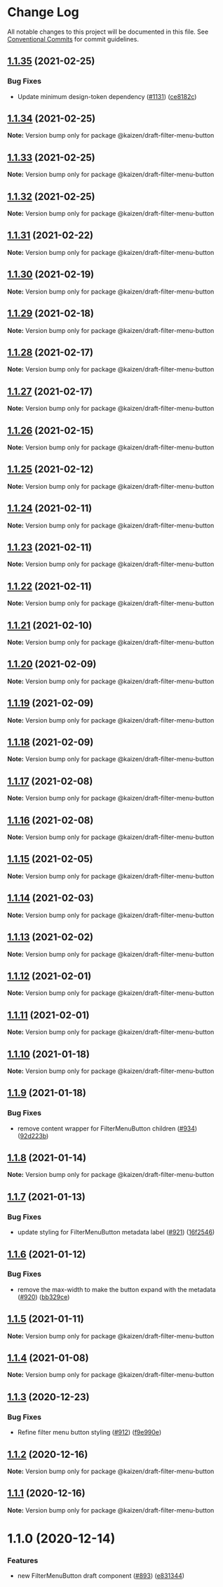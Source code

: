 # Change Log

All notable changes to this project will be documented in this file.
See [Conventional Commits](https://conventionalcommits.org) for commit guidelines.

## [1.1.35](https://github.com/cultureamp/kaizen-design-system/compare/@kaizen/draft-filter-menu-button@1.1.34...@kaizen/draft-filter-menu-button@1.1.35) (2021-02-25)


### Bug Fixes

* Update minimum design-token dependency ([#1131](https://github.com/cultureamp/kaizen-design-system/issues/1131)) ([ce8182c](https://github.com/cultureamp/kaizen-design-system/commit/ce8182c054c9e8bc96bfdba8457bcd169d449204))





## [1.1.34](https://github.com/cultureamp/kaizen-design-system/compare/@kaizen/draft-filter-menu-button@1.1.33...@kaizen/draft-filter-menu-button@1.1.34) (2021-02-25)

**Note:** Version bump only for package @kaizen/draft-filter-menu-button





## [1.1.33](https://github.com/cultureamp/kaizen-design-system/compare/@kaizen/draft-filter-menu-button@1.1.32...@kaizen/draft-filter-menu-button@1.1.33) (2021-02-25)

**Note:** Version bump only for package @kaizen/draft-filter-menu-button





## [1.1.32](https://github.com/cultureamp/kaizen-design-system/compare/@kaizen/draft-filter-menu-button@1.1.31...@kaizen/draft-filter-menu-button@1.1.32) (2021-02-25)

**Note:** Version bump only for package @kaizen/draft-filter-menu-button





## [1.1.31](https://github.com/cultureamp/kaizen-design-system/compare/@kaizen/draft-filter-menu-button@1.1.30...@kaizen/draft-filter-menu-button@1.1.31) (2021-02-22)

**Note:** Version bump only for package @kaizen/draft-filter-menu-button





## [1.1.30](https://github.com/cultureamp/kaizen-design-system/compare/@kaizen/draft-filter-menu-button@1.1.29...@kaizen/draft-filter-menu-button@1.1.30) (2021-02-19)

**Note:** Version bump only for package @kaizen/draft-filter-menu-button





## [1.1.29](https://github.com/cultureamp/kaizen-design-system/compare/@kaizen/draft-filter-menu-button@1.1.28...@kaizen/draft-filter-menu-button@1.1.29) (2021-02-18)

**Note:** Version bump only for package @kaizen/draft-filter-menu-button





## [1.1.28](https://github.com/cultureamp/kaizen-design-system/compare/@kaizen/draft-filter-menu-button@1.1.27...@kaizen/draft-filter-menu-button@1.1.28) (2021-02-17)

**Note:** Version bump only for package @kaizen/draft-filter-menu-button





## [1.1.27](https://github.com/cultureamp/kaizen-design-system/compare/@kaizen/draft-filter-menu-button@1.1.26...@kaizen/draft-filter-menu-button@1.1.27) (2021-02-17)

**Note:** Version bump only for package @kaizen/draft-filter-menu-button





## [1.1.26](https://github.com/cultureamp/kaizen-design-system/compare/@kaizen/draft-filter-menu-button@1.1.25...@kaizen/draft-filter-menu-button@1.1.26) (2021-02-15)

**Note:** Version bump only for package @kaizen/draft-filter-menu-button





## [1.1.25](https://github.com/cultureamp/kaizen-design-system/compare/@kaizen/draft-filter-menu-button@1.1.24...@kaizen/draft-filter-menu-button@1.1.25) (2021-02-12)

**Note:** Version bump only for package @kaizen/draft-filter-menu-button





## [1.1.24](https://github.com/cultureamp/kaizen-design-system/compare/@kaizen/draft-filter-menu-button@1.1.23...@kaizen/draft-filter-menu-button@1.1.24) (2021-02-11)

**Note:** Version bump only for package @kaizen/draft-filter-menu-button





## [1.1.23](https://github.com/cultureamp/kaizen-design-system/compare/@kaizen/draft-filter-menu-button@1.1.22...@kaizen/draft-filter-menu-button@1.1.23) (2021-02-11)

**Note:** Version bump only for package @kaizen/draft-filter-menu-button





## [1.1.22](https://github.com/cultureamp/kaizen-design-system/compare/@kaizen/draft-filter-menu-button@1.1.21...@kaizen/draft-filter-menu-button@1.1.22) (2021-02-11)

**Note:** Version bump only for package @kaizen/draft-filter-menu-button





## [1.1.21](https://github.com/cultureamp/kaizen-design-system/compare/@kaizen/draft-filter-menu-button@1.1.20...@kaizen/draft-filter-menu-button@1.1.21) (2021-02-10)

**Note:** Version bump only for package @kaizen/draft-filter-menu-button





## [1.1.20](https://github.com/cultureamp/kaizen-design-system/compare/@kaizen/draft-filter-menu-button@1.1.19...@kaizen/draft-filter-menu-button@1.1.20) (2021-02-09)

**Note:** Version bump only for package @kaizen/draft-filter-menu-button





## [1.1.19](https://github.com/cultureamp/kaizen-design-system/compare/@kaizen/draft-filter-menu-button@1.1.18...@kaizen/draft-filter-menu-button@1.1.19) (2021-02-09)

**Note:** Version bump only for package @kaizen/draft-filter-menu-button





## [1.1.18](https://github.com/cultureamp/kaizen-design-system/compare/@kaizen/draft-filter-menu-button@1.1.17...@kaizen/draft-filter-menu-button@1.1.18) (2021-02-09)

**Note:** Version bump only for package @kaizen/draft-filter-menu-button





## [1.1.17](https://github.com/cultureamp/kaizen-design-system/compare/@kaizen/draft-filter-menu-button@1.1.16...@kaizen/draft-filter-menu-button@1.1.17) (2021-02-08)

**Note:** Version bump only for package @kaizen/draft-filter-menu-button





## [1.1.16](https://github.com/cultureamp/kaizen-design-system/compare/@kaizen/draft-filter-menu-button@1.1.15...@kaizen/draft-filter-menu-button@1.1.16) (2021-02-08)

**Note:** Version bump only for package @kaizen/draft-filter-menu-button





## [1.1.15](https://github.com/cultureamp/kaizen-design-system/compare/@kaizen/draft-filter-menu-button@1.1.14...@kaizen/draft-filter-menu-button@1.1.15) (2021-02-05)

**Note:** Version bump only for package @kaizen/draft-filter-menu-button





## [1.1.14](https://github.com/cultureamp/kaizen-design-system/compare/@kaizen/draft-filter-menu-button@1.1.13...@kaizen/draft-filter-menu-button@1.1.14) (2021-02-03)

**Note:** Version bump only for package @kaizen/draft-filter-menu-button





## [1.1.13](https://github.com/cultureamp/kaizen-design-system/compare/@kaizen/draft-filter-menu-button@1.1.12...@kaizen/draft-filter-menu-button@1.1.13) (2021-02-02)

**Note:** Version bump only for package @kaizen/draft-filter-menu-button





## [1.1.12](https://github.com/cultureamp/kaizen-design-system/compare/@kaizen/draft-filter-menu-button@1.1.11...@kaizen/draft-filter-menu-button@1.1.12) (2021-02-01)

**Note:** Version bump only for package @kaizen/draft-filter-menu-button





## [1.1.11](https://github.com/cultureamp/kaizen-design-system/compare/@kaizen/draft-filter-menu-button@1.1.10...@kaizen/draft-filter-menu-button@1.1.11) (2021-02-01)

**Note:** Version bump only for package @kaizen/draft-filter-menu-button





## [1.1.10](https://github.com/cultureamp/kaizen-design-system/compare/@kaizen/draft-filter-menu-button@1.1.9...@kaizen/draft-filter-menu-button@1.1.10) (2021-01-18)

**Note:** Version bump only for package @kaizen/draft-filter-menu-button





## [1.1.9](https://github.com/cultureamp/kaizen-design-system/compare/@kaizen/draft-filter-menu-button@1.1.8...@kaizen/draft-filter-menu-button@1.1.9) (2021-01-18)


### Bug Fixes

* remove content wrapper for FilterMenuButton children ([#934](https://github.com/cultureamp/kaizen-design-system/issues/934)) ([92d223b](https://github.com/cultureamp/kaizen-design-system/commit/92d223b172ba1679de64afeec0e63326a2221e01))





## [1.1.8](https://github.com/cultureamp/kaizen-design-system/compare/@kaizen/draft-filter-menu-button@1.1.7...@kaizen/draft-filter-menu-button@1.1.8) (2021-01-14)

**Note:** Version bump only for package @kaizen/draft-filter-menu-button





## [1.1.7](https://github.com/cultureamp/kaizen-design-system/compare/@kaizen/draft-filter-menu-button@1.1.6...@kaizen/draft-filter-menu-button@1.1.7) (2021-01-13)


### Bug Fixes

* update styling for FilterMenuButton metadata label ([#921](https://github.com/cultureamp/kaizen-design-system/issues/921)) ([16f2546](https://github.com/cultureamp/kaizen-design-system/commit/16f25465148561aeb98719eccb9a3f090e354a8d))





## [1.1.6](https://github.com/cultureamp/kaizen-design-system/compare/@kaizen/draft-filter-menu-button@1.1.5...@kaizen/draft-filter-menu-button@1.1.6) (2021-01-12)


### Bug Fixes

* remove the max-width to make the button expand with the metadata ([#920](https://github.com/cultureamp/kaizen-design-system/issues/920)) ([bb329ce](https://github.com/cultureamp/kaizen-design-system/commit/bb329ce5d87d3a3746141c77d72fc9cb91921c75))





## [1.1.5](https://github.com/cultureamp/kaizen-design-system/compare/@kaizen/draft-filter-menu-button@1.1.4...@kaizen/draft-filter-menu-button@1.1.5) (2021-01-11)

**Note:** Version bump only for package @kaizen/draft-filter-menu-button





## [1.1.4](https://github.com/cultureamp/kaizen-design-system/compare/@kaizen/draft-filter-menu-button@1.1.3...@kaizen/draft-filter-menu-button@1.1.4) (2021-01-08)

**Note:** Version bump only for package @kaizen/draft-filter-menu-button





## [1.1.3](https://github.com/cultureamp/kaizen-design-system/compare/@kaizen/draft-filter-menu-button@1.1.2...@kaizen/draft-filter-menu-button@1.1.3) (2020-12-23)


### Bug Fixes

* Refine filter menu button styling ([#912](https://github.com/cultureamp/kaizen-design-system/issues/912)) ([f9e990e](https://github.com/cultureamp/kaizen-design-system/commit/f9e990ef89a9922e875cbeef3d76b7b71e58fe94))





## [1.1.2](https://github.com/cultureamp/kaizen-design-system/compare/@kaizen/draft-filter-menu-button@1.1.1...@kaizen/draft-filter-menu-button@1.1.2) (2020-12-16)

**Note:** Version bump only for package @kaizen/draft-filter-menu-button





## [1.1.1](https://github.com/cultureamp/kaizen-design-system/compare/@kaizen/draft-filter-menu-button@1.1.0...@kaizen/draft-filter-menu-button@1.1.1) (2020-12-16)

**Note:** Version bump only for package @kaizen/draft-filter-menu-button





# 1.1.0 (2020-12-14)


### Features

* new FilterMenuButton draft component ([#893](https://github.com/cultureamp/kaizen-design-system/issues/893)) ([e831344](https://github.com/cultureamp/kaizen-design-system/commit/e8313441412aa3455c65cc9b306102c0c08bcec0))
